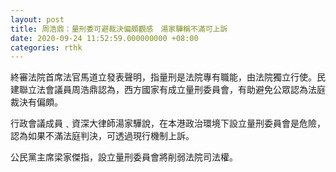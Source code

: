 ```yaml
---
layout: post
title: 周浩鼎：量刑委可避裁決偏頗觀感　湯家驊稱不滿可上訴
date: 2020-09-24 11:52:59.000000000 +08:00
categories: rthk
---
```


終審法院首席法官馬道立發表聲明，指量刑是法院專有職能，由法院獨立行使。民建聯立法會議員周浩鼎認為，西方國家有成立量刑委員會，有助避免公眾認為法庭裁決有偏頗。

行政會議成員﹑資深大律師湯家驊說，在本港政治環境下設立量刑委員會是危險，認為如果不滿法庭判決，可透過現行機制上訴。

公民黨主席梁家傑指，設立量刑委員會將削弱法院司法權。
